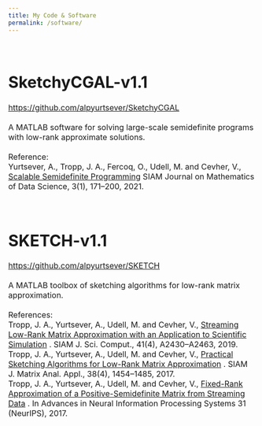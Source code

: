 ```yaml
---
title: My Code & Software
permalink: /software/
---
```


<font size="3">

<br>

<h1><i class="fas fa-laptop-code"></i>  SketchyCGAL-v1.1 </h1>
<p>
<a href="https://github.com/alpyurtsever/SketchyCGAL">https://github.com/alpyurtsever/SketchyCGAL</a> <br><br>
A MATLAB software for solving large-scale semidefinite programs with low-rank approximate solutions.<br><br>
Reference: <br>
Yurtsever, A., Tropp, J. A., Fercoq, O., Udell, M. and Cevher, V., 
<a href="https://arxiv.org/abs/1912.02949">Scalable Semidefinite Programming</a>
SIAM Journal on Mathematics of Data Science, 3(1), 171–200, 2021. 
</p>

<br>

<h1><i class="fas fa-laptop-code"></i>  SKETCH-v1.1 </h1>
<p>
<a href="https://github.com/alpyurtsever/SKETCH">https://github.com/alpyurtsever/SKETCH</a> <br><br>
A MATLAB toolbox of sketching algorithms for low-rank matrix approximation.<br><br>
References: <br>
Tropp, J. A., Yurtsever, A., Udell, M. and Cevher, V., 
<a href="https://arxiv.org/abs/1902.08651">Streaming Low-Rank Matrix Approximation with an Application to Scientific Simulation</a>
. SIAM J. Sci. Comput., 41(4), A2430–A2463, 2019. <br>
Tropp, J. A., Yurtsever, A., Udell, M. and Cevher, V., 
<a href="https://arxiv.org/abs/1609.00048">Practical Sketching Algorithms for Low-Rank Matrix Approximation</a>
. SIAM J. Matrix Anal. Appl., 38(4), 1454–1485, 2017. <br>
Tropp, J. A., Yurtsever, A., Udell, M. and Cevher, V., 
<a href="https://arxiv.org/abs/1706.05736">Fixed-Rank Approximation of a Positive-Semidefinite Matrix from Streaming Data</a>
. In Advances in Neural Information Processing Systems 31 (NeurIPS), 2017. 
</p>

</font>
